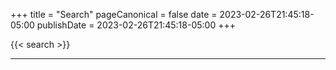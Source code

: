 +++
title = "Search"
pageCanonical = false
date = 2023-02-26T21:45:18-05:00
publishDate = 2023-02-26T21:45:18-05:00
+++

{{< search >}}

-------
